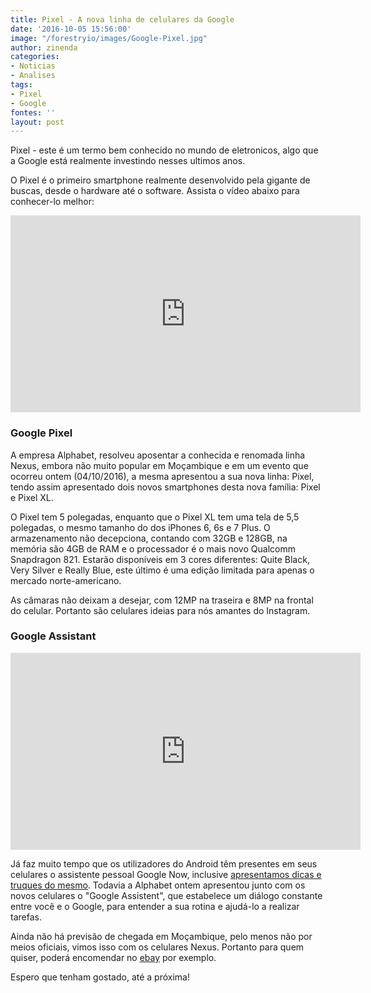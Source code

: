 ```yaml
---
title: Pixel - A nova linha de celulares da Google
date: '2016-10-05 15:56:00'
image: "/forestryio/images/Google-Pixel.jpg"
author: zinenda
categories:
- Noticias
- Analises
tags:
- Pixel
- Google
fontes: ''
layout: post
---
```

Pixel - este é um termo bem conhecido no mundo de eletronicos, algo que a Google está realmente investindo nesses ultimos anos.

O Pixel é o primeiro smartphone realmente desenvolvido pela gigante de buscas, desde o hardware até o software.
Assista o vídeo abaixo para conhecer-lo melhor:

<iframe width="560" height="315" src="https://www.youtube.com/embed/Rykmwn0SMWU" frameborder="0" allowfullscreen></iframe>

###  Google Pixel

A empresa Alphabet, resolveu aposentar a conhecida e renomada linha Nexus, embora não muito popular em Moçambique e em um evento que ocorreu ontem (04/10/2016), a mesma apresentou a sua nova linha: Pixel, tendo assim apresentado dois novos smartphones desta nova família: Pixel e Pixel XL.

O Pixel tem 5 polegadas, enquanto que o Pixel XL tem uma tela de 5,5 polegadas, o mesmo tamanho do dos iPhones 6, 6s e 7 Plus. O armazenamento não decepciona, contando com 32GB e 128GB, na memória são 4GB de RAM e o processador é o mais novo Qualcomm Snapdragon 821.
Estarão disponíveis em 3 cores diferentes: Quite Black, Very Silver e Really Blue, este último é uma edição limitada para apenas o mercado norte-americano.

As câmaras não deixam a desejar, com 12MP na traseira e 8MP na frontal do celular. Portanto são celulares ideias para nós amantes do Instagram.

### Google Assistant

<iframe width="560" height="315" src="https://www.youtube.com/embed/FPfQMVf4vwQ" frameborder="0" allowfullscreen></iframe>

Já faz muito tempo que os utilizadores do Android têm presentes em seus celulares o assistente pessoal Google Now, inclusive [apresentamos dicas e truques do mesmo](http://maningtech.github.io/dicas/2016/04/30/lista-de-comandos-do-google-now.html).
Todavia a Alphabet ontem apresentou junto com os novos celulares o "Google Assistent", que estabelece um diálogo constante entre você e o Google, para entender a sua rotina e ajudá-lo a realizar tarefas.

Ainda não há previsão de chegada em Moçambique, pelo menos não por meios oficiais, vimos isso com os celulares Nexus. Portanto para quem quiser, poderá encomendar no [ebay](http://ebay.com) por exemplo.

Espero que tenham gostado, até a próxima!